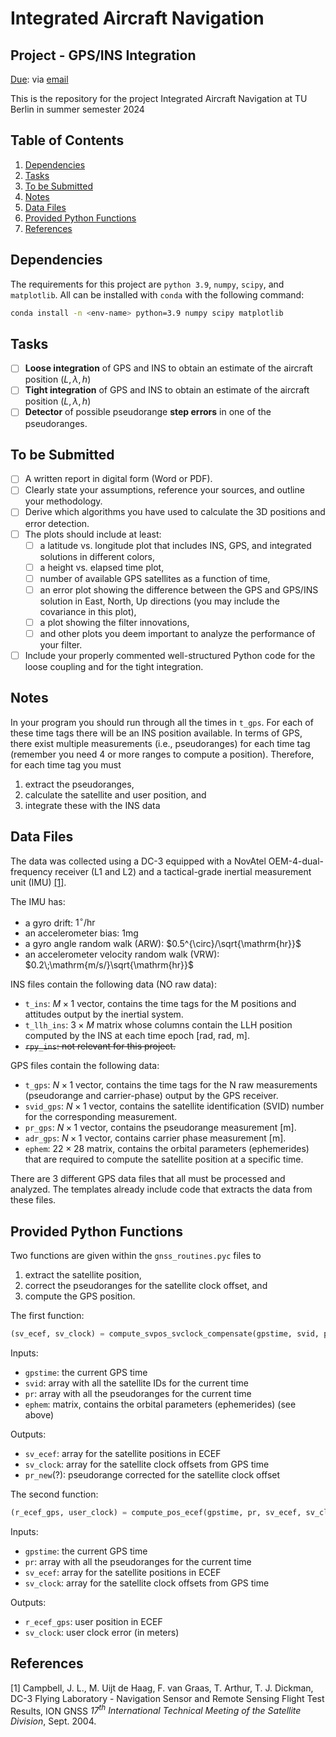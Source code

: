 # Integrated Aircraft Navigation

## Project - GPS/INS Integration

<u>Due</u>: via [email](mailto:maarten.uijtdehaag@tu-berlin.de)

This is the repository for the project Integrated Aircraft Navigation at TU Berlin in summer semester 2024

## Table of Contents

1. [Dependencies](#dependencies)
2. [Tasks](#tasks)
3. [To be Submitted](#tobesubmitted)
4. [Notes](#notes)
5. [Data Files](#datafiles)
6. [Provided Python Functions](#providedpythonfunctions)
7. [References](#references)

<a id="dependencies"></a>

## Dependencies

The requirements for this project are `python 3.9`, `numpy`, `scipy`, and `matplotlib`. All can be installed with `conda` with the following command:

```zsh
conda install -n <env-name> python=3.9 numpy scipy matplotlib
```

<a id="tasks"></a>

## Tasks

- [ ] **Loose integration** of GPS and INS to obtain an estimate of the aircraft position $(L, \lambda, h)$
- [ ] **Tight integration** of GPS and INS to obtain an estimate of the aircraft position $(L, \lambda, h)$
- [ ] **Detector** of possible pseudorange **step errors** in one of the pseudoranges.

<a id="tobesubmitted"></a>

## To be Submitted

- [ ] A written report in digital form (Word or PDF).
- [ ] Clearly state your assumptions, reference your sources, and outline your methodology.
- [ ] Derive which algorithms you have used to calculate the 3D positions and error detection.
- [ ] The plots should include at least:
  - [ ] a latitude vs. longitude plot that includes INS, GPS, and integrated solutions in different colors,
  - [ ] a height vs. elapsed time plot,
  - [ ] number of available GPS satellites as a function of time,
  - [ ] an error plot showing the difference between the GPS and GPS/INS solution in East, North, Up directions (you may include the covariance in this plot),
  - [ ] a plot showing the filter innovations,
  - [ ] and other plots you deem important to analyze the performance of your filter.
- [ ] Include your properly commented well-structured Python code for the loose coupling and for the tight integration.

<a id="notes"></a>

## Notes

In your program you should run through all the times in `t_gps`.
For each of these time tags there will be an INS position available.
In terms of GPS, there exist multiple measurements (i.e., pseudoranges) for each time tag (remember you need 4 or more ranges to compute a position).
Therefore, for each time tag you must

1. extract the pseudoranges,
2. calculate the satellite and user position, and
3. integrate these with the INS data

<a id="datafiles"></a>

## Data Files

The data was collected using a DC-3 equipped with a NovAtel OEM-4-dual-frequency receiver (L1 and L2) and a tactical-grade inertial measurement unit (IMU) [[1]](#1).

The IMU has:

- a gyro drift: $1^{\circ}/\mathrm{hr}$
- an accelerometer bias: $1\mathrm{ mg}$
- a gyro angle random walk (ARW): $0.5^{\circ}/\sqrt{\mathrm{hr}}$
- an accelerometer velocity random walk (VRW): $0.2\;\mathrm{m/s/}\sqrt{\mathrm{hr}}$

INS files contain the following data (NO raw data):

- `t_ins`: $M\times 1$ vector, contains the time tags for the M positions and attitudes output by the inertial system.
- `t_llh_ins`: $3\times M$ matrix whose columns contain the LLH position computed by the INS at each time epoch \[rad, rad, m\].
- ~~`rpy_ins`: not relevant for this project.~~

GPS files contain the following data:

- `t_gps`: $N\times 1$ vector, contains the time tags for the N raw measurements (pseudorange and carrier-phase) output by the GPS receiver.
- `svid_gps`: $N\times 1$ vector, contains the satellite identification (SVID) number for the corresponding measurement.
- `pr_gps`: $N\times 1$ vector, contains the pseudorange measurement \[m\].
- `adr_gps`: $N\times 1$ vector, contains carrier phase measurement \[m\].
- `ephem`: $22\times 28$ matrix, contains the orbital parameters (ephemerides) that are required to compute the satellite position at a specific time.

There are 3 different GPS data files that all must be processed and analyzed. The templates already include code that extracts the data from these files.

<a id="providedpythonfunctions"></a>

## Provided Python Functions

Two functions are given within the `gnss_routines.pyc` files to

1. extract the satellite position,
2. correct the pseudoranges for the satellite clock offset, and
3. compute the GPS position.

The first function:

```python
(sv_ecef, sv_clock) = compute_svpos_svclock_compensate(gpstime, svid, pr, ephem)
```

Inputs:

- `gpstime`: the current GPS time
- `svid`: array with all the satellite IDs for the current time
- `pr`: array with all the pseudoranges for the current time
- `ephem`: matrix, contains the orbital parameters (ephemerides) (see above)

Outputs:

- `sv_ecef`: array for the satellite positions in ECEF
- `sv_clock`: array for the satellite clock offsets from GPS time
- `pr_new`(?): pseudorange corrected for the satellite clock offset

The second function:

```python
(r_ecef_gps, user_clock) = compute_pos_ecef(gpstime, pr, sv_ecef, sv_clock)
```

Inputs:

- `gpstime`: the current GPS time
- `pr`: array with all the pseudoranges for the current time
- `sv_ecef`: array for the satellite positions in ECEF
- `sv_clock`: array for the satellite clock offsets from GPS time

Outputs:

- `r_ecef_gps`: user position in ECEF
- `sv_clock`: user clock error (in meters)

<a id="references"></a>

## References

<a id="1">[1]</a>
Campbell, J. L., M. Uijt de Haag, F. van Graas, T. Arthur, T. J. Dickman, DC-3 Flying Laboratory - Navigation Sensor and Remote Sensing Flight Test Results, ION GNSS _17<sup>th</sup> International Technical Meeting of the Satellite Division_, Sept. 2004.
